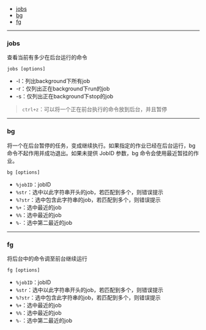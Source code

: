 <!-- TOC -->

- [jobs](#jobs)
- [bg](#bg)
- [fg](#fg)

<!-- /TOC -->

<hr>

### jobs

查看当前有多少在后台运行的命令

`jobs [options]`

- -l：列出background下所有job
- -r：仅列出正在background下run的job
- -s：仅列出正在background下stop的job

> `ctrl+z`：可以将一个正在前台执行的命令放到后台，并且暂停

<hr>

### bg

将一个在后台暂停的任务，变成继续执行。如果指定的作业已经在后台运行，bg 命令不起作用并成功退出。如果未提供 JobID 参数，bg 命令会使用最近暂挂的作业。

`bg [options]`

- `%jobID`：jobID
- `%str`：选中以此字符串开头的job，若匹配到多个，则错误提示
- `%?str`：选中包含此字符串的job，若匹配到多个，则错误提示
- `%+`：选中最近的job
- `%%`：选中最近的job
- `%-`：选中第二最近的job

<hr>

### fg

将后台中的命令调至前台继续运行

`fg [options]`

- `%jobID`：jobID
- `%str`：选中以此字符串开头的job，若匹配到多个，则错误提示
- `%?str`：选中包含此字符串的job，若匹配到多个，则错误提示
- `%+`：选中最近的job
- `%%`：选中最近的job
- `%-`：选中第二最近的job

